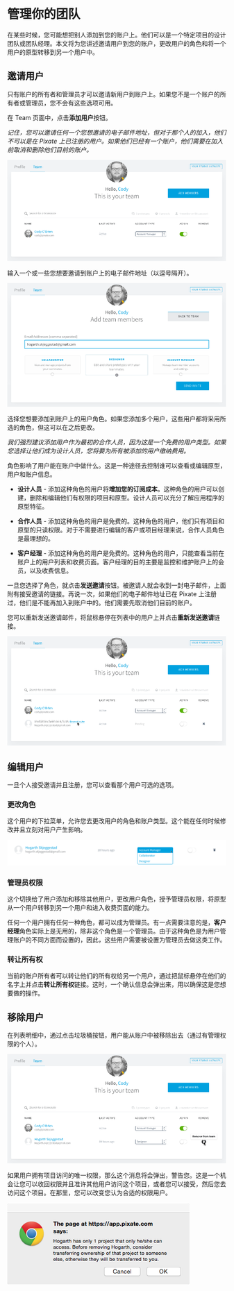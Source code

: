# 管理你的团队

在某些时候，您可能想把别人添加到您的账户上。他们可以是一个特定项目的设计团队或团队经理。本文将为您讲述邀请用户到您的账户，更改用户的角色和将一个用户的原型转移到另一个用户中。

## 邀请用户

只有账户的所有者和管理员才可以邀请新用户到账户上。如果您不是一个账户的所有者或管理员，您不会有这些选项可用。

在 Team 页面中，点击**添加用户**按钮。

*记住，您可以邀请任何一个您想邀请的电子邮件地址，但对于那个人的加入，他们不可以是在 Pixate 上已注册的用户。如果他们已经有一个账户，他们需要在加入前取消和删除他们目前的账户。*

![](images/managingteam1.png)

输入一个或一些您想要邀请到账户上的电子邮件地址（以逗号隔开）。

![](images/managingteam2.png)

选择您想要添加到账户上的用户角色。如果您添加多个用户，这些用户都将采用所选的角色，但这可以在之后更改。

*我们强烈建议添加用户作为最初的合作人员，因为这是一个免费的用户类型。如果您选择让他们成为设计人员，您将要为所有被添加的用户缴纳费用。*

角色影响了用户能在账户中做什么。这是一种途径去控制谁可以查看或编辑原型，用户和账户信息。

 - **设计人员** - 添加这种角色的用户将**增加您的订阅成本**。这种角色的用户可以创建，删除和编辑他们有权限的项目和原型。设计人员可以充分了解应用程序的原型特征。

 - **合作人员** - 添加这种角色的用户是免费的。这种角色的用户，他们只有项目和原型的只读权限。对于不需要进行编辑的客户或项目经理来说，合作人员角色是最理想的。

 - **客户经理** - 添加这种角色的用户是免费的。这种角色的用户，只能查看当前在账户上的用户列表和收费页面。客户经理的目的主要是监控和维护账户上的会员，以及收费信息。

一旦您选择了角色，就点击**发送邀请**按钮。被邀请人就会收到一封电子邮件，上面附有接受邀请的链接。再说一次，如果他们的电子邮件地址已在 Pixate 上注册过，他们是不能再加入到账户中的。他们需要先取消他们目前的账户。

您可以重新发送邀请邮件，将鼠标悬停在列表中的用户上并点击**重新发送邀请**链接。

![](images/managingteam3.png)

## 编辑用户

一旦个人接受邀请并且注册，您可以查看那个用户可选的选项。

### 更改角色

这个用户的下拉菜单，允许您去更改用户的角色和账户类型。这个能在任何时候修改并且立刻对用户产生影响。

![](images/managingteam4.png)

### 管理员权限

这个切换给了用户添加和移除其他用户，更改用户角色，授予管理员权限，将原型从一个用户转移到另一个用户和进入收费页面的能力。

任何一个用户拥有任何一种角色，都可以成为管理员。有一点需要注意的是，**客户经理**角色实际上是无用的，除非这个角色是一个管理员。由于这种角色是为用户管理账户的不同方面而设置的，因此，这些用户需要被设置为管理员去做这类工作。

### 转让所有权

当前的账户所有者可以转让他们的所有权给另一个用户，通过把鼠标悬停在他们的名字上并点击**转让所有权**链接。这时，一个确认信息会弹出来，用以确保这是您想要做的操作。

## 移除用户

在列表明细中，通过点击垃圾桶按钮，用户能从账户中被移除出去（通过有管理权限的个人）。

![](images/managingteam5.png)

如果用户拥有项目访问的唯一权限，那么这个消息将会弹出，警告您。这是一个机会让您可以收回权限并且准许其他用户访问这个项目，或者您可以接受，然后您去访问这个项目。在那里，您可以改变您认为合适的权限用户。

![](images/managingteam6.png)